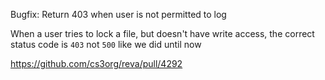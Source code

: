 Bugfix: Return 403 when user is not permitted to log

When a user tries to lock a file, but doesn't have write access, the correct status code is `403` not `500` like we did until now

https://github.com/cs3org/reva/pull/4292
